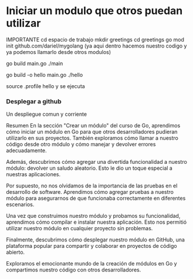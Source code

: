 # Iniciar un modulo que otros puedan utilizar

IMPORTANTE
cd espacio de trabajo
mkdir greetings
cd greetings
go mod init github.com/dariel/mygolang
(ya aqui dentro hacemos nuestro codigo y ya podemos llamarlo desde otros modulos)


go build main.go
./main

go build -o hello main.go
./hello

source .profile
hello y se ejecuta

### Desplegar a github
Un despliegue comun y corriente

Resumen
En la sección "Crear un módulo" del curso de Go, aprendimos cómo iniciar un módulo en Go para que otros desarrolladores pudieran utilizarlo en sus proyectos. También exploramos cómo llamar a nuestro código desde otro módulo y cómo manejar y devolver errores adecuadamente.

Además, descubrimos cómo agregar una divertida funcionalidad a nuestro módulo: devolver un saludo aleatorio. Esto le dio un toque especial a nuestras aplicaciones.

Por supuesto, no nos olvidamos de la importancia de las pruebas en el desarrollo de software. Aprendimos cómo agregar pruebas a nuestro módulo para asegurarnos de que funcionaba correctamente en diferentes escenarios.

Una vez que construimos nuestro módulo y probamos su funcionalidad, aprendimos cómo compilar e instalar nuestra aplicación. Esto nos permitió utilizar nuestro módulo en cualquier proyecto sin problemas.

Finalmente, descubrimos cómo desplegar nuestro módulo en GitHub, una plataforma popular para compartir y colaborar en proyectos de código abierto.

Exploramos el emocionante mundo de la creación de módulos en Go y compartimos nuestro código con otros desarrolladores.